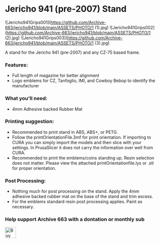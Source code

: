 # Jericho 941 (pre-2007) Stand

![Jericho941Grips001](https://github.com/Archive-663/jericho941/blob/main/ASSETS/PHOTO/1 (1).jpg)
![Jericho941Grips002](https://github.com/Archive-663/jericho941/blob/main/ASSETS/PHOTO/1 (2).jpg)
![Jericho941Grips003](https://github.com/Archive-663/jericho941/blob/main/ASSETS/PHOTO/1 (3).jpg)

A stand for the Jericho 941 (pre-2007) and any CZ-75 based frame.

### Features:
- Full length of magazine for better alignment
- Logo emblems for CZ, Tanfoglio, IMI, and Cowboy Bebop to identify the manufacturer

### What you'll need:
- 4mm Adhesive backed Rubber Mat

### Printing suggestion:
- Recommended to print stand in ABS, ABS+, or PETG.
- Follow the printOrientationFile.3mf for print orientation. If importing to CURA you can simply import the models and then slice with your settings. In PrusaSlicer it does not carry the information over well from CURA.
- Recommended to print the emblems/coins standing up. Resin selection does not matter. Please view the attached printOrientationfile.lys or .stl for proper orientation.

### Post Processing:
- Nothing much for post processing on the stand. Apply the 4mm adhesive backed rubber mat on the base of the stand and trim excess.
- For the emblems standard resin post processing applies. Paint as necessary.

### Help support Archive 663 with a dontation or monthly sub

<a href='https://ko-fi.com/P5P3MHMSF' target='_blank'><img height='36' style='border:0px;height:36px;' src='https://storage.ko-fi.com/cdn/kofi2.png?v=3' border='0' alt='Buy Me a Coffee at ko-fi.com' /></a>
